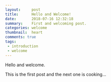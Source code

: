 ```yaml
---
layout:     post
title:      Hello and Welcome!
date:       2018-07-16 12:32:18
summary:    First and welcoming post.
categories: welcome
thumbnail:  heart
comments: true
tags:
 - introduction
 - welcome
---
```


Hello and welcome.

This is the first post and the next one is cooking...